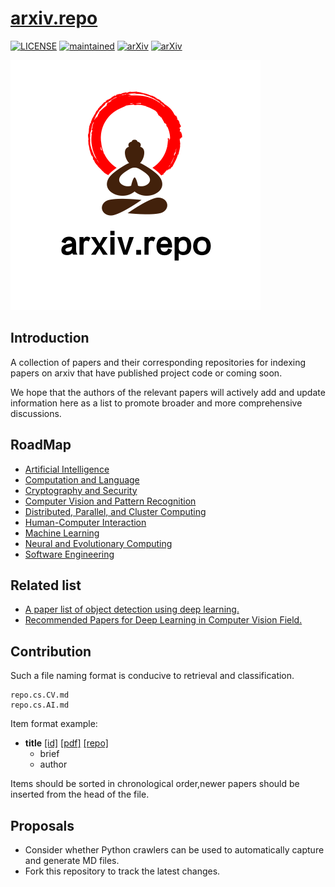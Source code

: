 # [arxiv.repo](https://github.com/Mainvooid/arxiv.repo)
[![LICENSE](https://img.shields.io/badge/license-Anti%20996-blue.svg)](https://github.com/996icu/996.ICU/blob/master/LICENSE)
[![maintained](https://img.shields.io/badge/maintained-yes-success.svg)]()
[![arXiv](https://img.shields.io/badge/arXiv-cs-blueviolet.svg)]()
[![arXiv](https://img.shields.io/badge/arXiv-quant_ph-blueviolet.svg)]()

![arxiv.repo](icon.png)

<!--
Thanks for your contribution.
The reason human beings could finally stand out to have evolved from lower forms of life to what they are now and developed human civilization is because they are always kept the spirit of exploring the unknown.
-->

## Introduction
A collection of papers and their corresponding repositories for indexing papers on arxiv that have published project code or coming soon.

We hope that the authors of the relevant papers will actively add and update information here as a list to promote broader and more comprehensive discussions.

## RoadMap
- [Artificial Intelligence](repo.cs.AI.md)
- [Computation and Language](repo.cs.CL.md)
- [Cryptography and Security](repo.cs.CR.md)
- [Computer Vision and Pattern Recognition](repo.cs.CV.md)
- [Distributed, Parallel, and Cluster Computing](repo.cs.DC.md)
- [Human-Computer Interaction](repo.cs.HC.md)
- [Machine Learning](repo.cs.LG.md)
- [Neural and Evolutionary Computing](repo.cs.NE.md)
- [Software Engineering](repo.cs.SE.md)

## Related list
- [A paper list of object detection using deep learning.](https://github.com/hoya012/deep_learning_object_detection)
- [Recommended Papers for Deep Learning in Computer Vision Field.](https://github.com/ArcherFMY/Paper_Reading_List)

## Contribution
Such a file naming format is conducive to retrieval and classification.
```
repo.cs.CV.md
repo.cs.AI.md
```

Item format example:

- **title**
   [[id]](https://arxiv.org/abs/id)
   [[pdf]](https://arxiv.org/pdf/id)
   [[repo]](https://github.com/) 
   - brief
   - author

Items should be sorted in chronological order,newer papers should be inserted from the head of the file.

## Proposals
- Consider whether Python crawlers can be used to automatically capture and generate MD files.
- Fork this repository to track the latest changes.